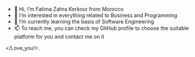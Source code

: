 - 👋 Hi, I’m Fatima Zahra Kerkour from Morocco
- 👀 I’m interested in everything related to Business and Programming
- 🌱 I’m currently learning the basis of Software Engineering
- 📫 To reach me, you can check my GitHub profile to choose the suitable platform for you and contact me on it


</Love_you!>.
